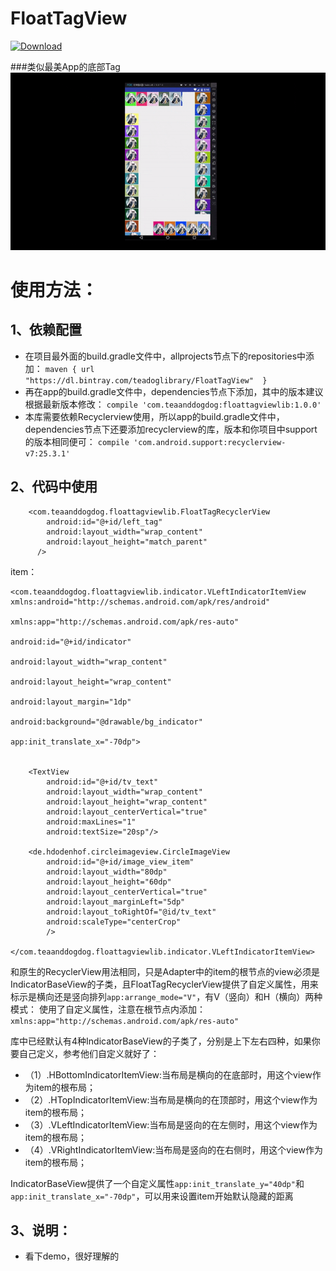# FloatTagView
[ ![Download](https://api.bintray.com/packages/teadoglibrary/FloatTagView/FloatTagView/images/download.svg) ](https://bintray.com/teadoglibrary/FloatTagView/FloatTagView/_latestVersion)

###类似最美App的底部Tag
![演示](https://github.com/huzipiaopiao/FloatTagView/blob/master/img/ezgif.com-optimize.gif)

# 使用方法：
## 1、依赖配置
- 在项目最外面的build.gradle文件中，allprojects节点下的repositories中添加：
`maven { url  "https://dl.bintray.com/teadoglibrary/FloatTagView"  }`
- 再在app的build.gradle文件中，dependencies节点下添加，其中的版本建议根据最新版本修改：
`compile 'com.teaanddogdog:floattagviewlib:1.0.0'`
- 本库需要依赖Recyclerview使用，所以app的build.gradle文件中，dependencies节点下还要添加recyclerview的库，版本和你项目中support的版本相同便可：
`compile 'com.android.support:recyclerview-v7:25.3.1'`

## 2、代码中使用

```
    <com.teaanddogdog.floattagviewlib.FloatTagRecyclerView
        android:id="@+id/left_tag"
        android:layout_width="wrap_content"
        android:layout_height="match_parent"
      />
```

item：
```
<com.teaanddogdog.floattagviewlib.indicator.VLeftIndicatorItemView xmlns:android="http://schemas.android.com/apk/res/android"
                                                            xmlns:app="http://schemas.android.com/apk/res-auto"
                                                            android:id="@+id/indicator"
                                                            android:layout_width="wrap_content"
                                                            android:layout_height="wrap_content"
                                                            android:layout_margin="1dp"
                                                            android:background="@drawable/bg_indicator"
                                                            app:init_translate_x="-70dp">


    <TextView
        android:id="@+id/tv_text"
        android:layout_width="wrap_content"
        android:layout_height="wrap_content"
        android:layout_centerVertical="true"
        android:maxLines="1"
        android:textSize="20sp"/>

    <de.hdodenhof.circleimageview.CircleImageView
        android:id="@+id/image_view_item"
        android:layout_width="80dp"
        android:layout_height="60dp"
        android:layout_centerVertical="true"
        android:layout_marginLeft="5dp"
        android:layout_toRightOf="@id/tv_text"
        android:scaleType="centerCrop"
        />

</com.teaanddogdog.floattagviewlib.indicator.VLeftIndicatorItemView>
```

和原生的RecyclerView用法相同，只是Adapter中的item的根节点的view必须是IndicatorBaseView的子类，且FloatTagRecyclerView提供了自定义属性，用来标示是横向还是竖向排列`app:arrange_mode="V"`，有V（竖向）和H（横向）两种模式：
使用了自定义属性，注意在根节点内添加：`xmlns:app="http://schemas.android.com/apk/res-auto"`

库中已经默认有4种IndicatorBaseView的子类了，分别是上下左右四种，如果你要自己定义，参考他们自定义就好了：
- （1）.HBottomIndicatorItemView:当布局是横向的在底部时，用这个view作为item的根布局；
- （2）.HTopIndicatorItemView:当布局是横向的在顶部时，用这个view作为item的根布局；
- （3）.VLeftIndicatorItemView:当布局是竖向的在左侧时，用这个view作为item的根布局；
- （4）.VRightIndicatorItemView:当布局是竖向的在右侧时，用这个view作为item的根布局；

IndicatorBaseView提供了一个自定义属性`app:init_translate_y="40dp"`和`app:init_translate_x="-70dp"`，可以用来设置item开始默认隐藏的距离

## 3、说明：
- 看下demo，很好理解的


